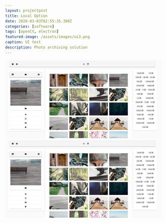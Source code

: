 ```yaml
---
layout: projectpost
title: Local Option
date: 2020-03-03T02:55:35.380Z
categories: [software]
tags: [openCV, electron]
featured-image: /assets/images/ui3.png 
caption: UI test
description: Photo archiving solution
---
```

<a data-fancybox="gallery" href="/assets/images/ui3.png"><img class="thumb" src="/assets/images/ui3.png"></a>
<a data-fancybox="gallery"  href="/assets/images/ui3.png"><img class="thumb" src="/assets/images/ui3.png"></a>